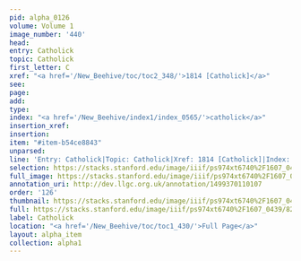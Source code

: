 ```yaml
---
pid: alpha_0126
volume: Volume 1
image_number: '440'
head: 
entry: Catholick
topic: Catholick
first_letter: C
xref: "<a href='/New_Beehive/toc/toc2_348/'>1814 [Catholick]</a>"
see: 
page: 
add: 
type: 
index: "<a href='/New_Beehive/index1/index_0565/'>catholick</a>"
insertion_xref: 
insertion: 
item: "#item-b54ce8843"
unparsed: 
line: 'Entry: Catholick|Topic: Catholick|Xref: 1814 [Catholick]|Index: catholick|#item-b54ce8843'
selection: https://stacks.stanford.edu/image/iiif/ps974xt6740%2F1607_0439/820,1487,3006,570/full/0/default.jpg
full_image: https://stacks.stanford.edu/image/iiif/ps974xt6740%2F1607_0439/full/full/0/default.jpg
annotation_uri: http://dev.llgc.org.uk/annotation/1499370110107
order: '126'
thumbnail: https://stacks.stanford.edu/image/iiif/ps974xt6740%2F1607_0439/820,1487,600,180/250,/0/default.jpg
full: https://stacks.stanford.edu/image/iiif/ps974xt6740%2F1607_0439/820,1487,3006,570/full/0/default.jpg
label: Catholick
location: "<a href='/New_Beehive/toc/toc1_430/'>Full Page</a>"
layout: alpha_item
collection: alpha1
---
```

